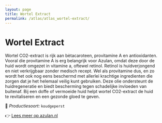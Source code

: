 ```yaml
---
layout: page
title: Wortel Extract
permalink: /atlas/atlas_wortel-extract/
---
```


# Wortel Extract

Wortel CO2-extract is rijk aan bètacaroteen, provitamine A en antioxidanten. Vooral die provitamine A is erg belangrijk voor Azulan, omdat deze door de huid wordt omgezet in vitamine a, oftewel retinol. Retinol is huidverjongend en niet verkrijgbaar zonder medisch recept. Wel als provitamine dus, en zo wordt het ook nog eens beschermd met allerlei krachtige ingredienten die zorgen dat je het helemaal veilig kunt gebruiken. Deze olie ondersteunt de huidregeneratie en biedt bescherming tegen schadelijke invloeden van buitenaf.&nbsp;Bij een doffe of vermoeide huid helpt wortel CO2-extract de huid te revitaliseren en een gezonde gloed te geven.

🔧 *Productiesoort:* `koudgeperst`

👉 [Lees meer op azulan.nl](https://azulan.nl/atlas/wortel-extract)
